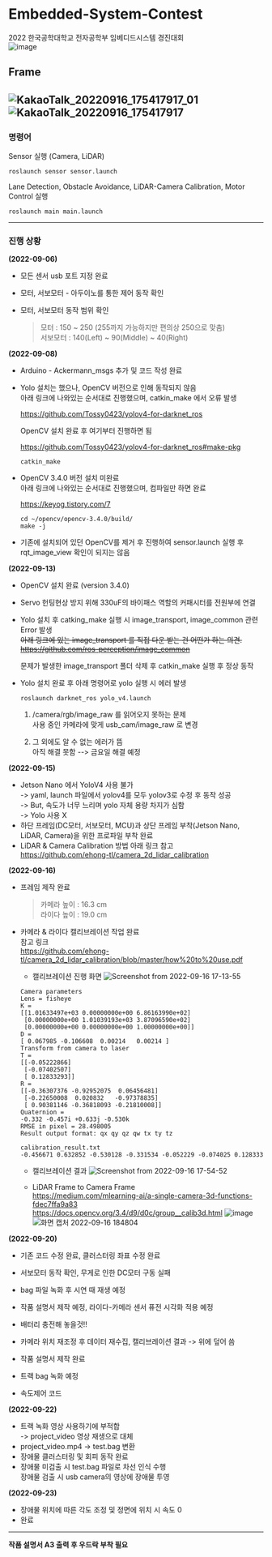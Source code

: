 # Embedded-System-Contest
   
2022 한국공학대학교 전자공학부 임베디드시스템 경진대회   
![image](https://user-images.githubusercontent.com/86957779/191813158-23ea2df7-d0a8-465a-a691-7ab65fa194ad.png)

## Frame
![KakaoTalk_20220916_175417917_01](https://user-images.githubusercontent.com/86957779/190599690-af84a95d-373e-4e92-aee9-21f6c8fdbec0.jpg)
![KakaoTalk_20220916_175417917](https://user-images.githubusercontent.com/86957779/190599709-ffaa85e7-c243-48ac-99f2-f410f173140a.jpg)
---

### 명령어   

Sensor 실행 (Camera, LiDAR)   
```
roslaunch sensor sensor.launch
```
Lane Detection, Obstacle Avoidance, LiDAR-Camera Calibration, Motor Control 실행
```
roslaunch main main.launch
```

---

### 진행 상황   


**(2022-09-06)**

* 모든 센서 usb 포트 지정 완료

* 모터, 서보모터 - 아두이노를 통한 제어 동작 확인

* 모터, 서보모터 동작 범위 확인   

  > 모터 : 150 ~ 250 (255까지 가능하지만 편의상 250으로 맞춤)   
  > 서보모터 : 140(Left) ~ 90(Middle) ~ 40(Right)   
  
   
**(2022-09-08)**

* Arduino - Ackermann_msgs 추가 및 코드 작성 완료   

* Yolo 설치는 했으나, OpenCV 버전으로 인해 동작되지 않음   
   아래 링크에 나와있는 순서대로 진행했으며, catkin_make 에서 오류 발생   
   
   https://github.com/Tossy0423/yolov4-for-darknet_ros   
   
   OpenCV 설치 완료 후 여기부터 진행하면 됨   
   
   https://github.com/Tossy0423/yolov4-for-darknet_ros#make-pkg   
   ```
   catkin_make
   ```
* OpenCV 3.4.0 버전 설치 미완료   
   아래 링크에 나와있는 순서대로 진행했으며, 컴파일만 하면 완료   
   
   https://keyog.tistory.com/7   
   ```
   cd ~/opencv/opencv-3.4.0/build/
   make -j
   ```
* 기존에 설치되어 있던 OpenCV를 제거 후 진행하여 sensor.launch 실행 후 rqt_image_view 확인이 되지는 않음


**(2022-09-13)**

* OpenCV 설치 완료 (version 3.4.0)   

* Servo 헌팅현상 방지 위해 330uF의 바이패스 역할의 커패시터를 전원부에 연결 

* Yolo 설치 후 catking_make 실행 시 image_transport, image_common 관련 Error 발생   
  ~~아래 링크에 있는 image_transport 를 직접 다운 받는 건 어떤가 하는 의견.~~   
  ~~https://github.com/ros-perception/image_common~~   
  
  문제가 발생한 image_transport 폴더 삭제 후 catkin_make 실행 후 정상 동작   
   
* Yolo 설치 완료 후 아래 명령어로 yolo 실행 시 에러 발생
  ```
  roslaunch darknet_ros yolo_v4.launch
  ```
  1) /camera/rgb/image_raw 를 읽어오지 못하는 문제   
     사용 중인 카메라에 맞게 usb_cam/image_raw 로 변경   
     
  2) 그 외에도 알 수 없는 에러가 뜸   
     아직 해결 못함 --> 금요일 해결 예정


**(2022-09-15)**   

* Jetson Nano 에서 YoloV4 사용 불가   
  -> yaml, launch 파일에서 yolov4를 모두 yolov3로 수정 후 동작 성공   
  -> But, 속도가 너무 느리며 yolo 자체 용량 차지가 심함   
  -> Yolo 사용 X   
* 하단 프레임(DC모터, 서보모터, MCU)과 상단 프레임 부착(Jetson Nano, LiDAR, Camera)을 위한 프로파일 부착 완료   
* LiDAR & Camera Calibration 방법 아래 링크 참고   
  https://github.com/ehong-tl/camera_2d_lidar_calibration   


**(2022-09-16)**   

* 프레임 제작 완료   
  > 카메라 높이 : 16.3 cm   
  > 라이다 높이 : 19.0 cm   

* 카메라 & 라이다 캘리브레이션 작업 완료   
  참고 링크   
  https://github.com/ehong-tl/camera_2d_lidar_calibration/blob/master/how%20to%20use.pdf   
  
  - 캘리브레이션 진행 화면
  ![Screenshot from 2022-09-16 17-13-55](https://user-images.githubusercontent.com/96249554/190599502-17fb2c1d-2463-49e5-85fc-4a32be8ffcd8.png)

     
   ```
   Camera parameters
   Lens = fisheye
   K =
   [[1.01633497e+03 0.00000000e+00 6.86163990e+02]
    [0.00000000e+00 1.01039193e+03 3.87096590e+02]
    [0.00000000e+00 0.00000000e+00 1.00000000e+00]]
   D =
   [ 0.067985 -0.106608  0.00214   0.00214 ]
   Transform from camera to laser
   T = 
   [[-0.05222866]
    [-0.07402507]
    [ 0.12833293]]
   R = 
   [[-0.36307376 -0.92952075  0.06456481]
    [-0.22650008  0.020832   -0.97378835]
    [ 0.90381146 -0.36818093 -0.21810008]]
   Quaternion = 
   -0.332 -0.457i +0.633j -0.530k
   RMSE in pixel = 28.498005
   Result output format: qx qy qz qw tx ty tz
   ```
   
   ```
   calibration_result.txt
   -0.456671 0.632852 -0.530128 -0.331534 -0.052229 -0.074025 0.128333
   ```
   
   - 캘리브레이션 결과
   ![Screenshot from 2022-09-16 17-54-52](https://user-images.githubusercontent.com/96249554/190599124-ed285672-170b-428b-bdf7-b168ffbcc2fa.png)
   
   - LiDAR Frame to Camera Frame   
   https://medium.com/mlearning-ai/a-single-camera-3d-functions-fdec7ffa9a83   
   https://docs.opencv.org/3.4/d9/d0c/group__calib3d.html
   ![image](https://user-images.githubusercontent.com/86957779/190612827-b2205850-f6b7-4734-ac3a-86f3c85af870.png)
   ![화면 캡처 2022-09-16 184804](https://user-images.githubusercontent.com/86957779/190611424-0b1d273f-22ac-4f83-b6ed-f68f8bde11f6.png)


**(2022-09-20)**

* 기존 코드 수정 완료, 클러스터링 좌표 수정 완료   
* 서보모터 동작 확인, 무게로 인한 DC모터 구동 실패   
* bag 파일 녹화 후 시연 때 재생 예정   
* 작품 설명서 제작 예정, 라이다-카메라 센서 퓨전 시각화 적용 예정   
* 배터리 충전해 놓을것!!   

* 카메라 위치 재조정 후 데이터 재수집, 캘리브레이션 결과 -> 위에 덮어 씀   
* 작품 설명서 제작 완료   
* 트랙 bag 녹화 예정   
* 속도제어 코드   

**(2022-09-22)**

* 트랙 녹화 영상 사용하기에 부적합   
  -> project_video 영상 재생으로 대체   
* project_video.mp4 -> test.bag 변환   
* 장애물 클러스터링 및 회피 동작 완료   
* 장애물 미검출 시 test.bag 파일로 차선 인식 수행   
  장애물 검출 시 usb camera의 영상에 장애물 투영   

**(2022-09-23)**   
* 장애물 위치에 따른 각도 조정 및 정면에 위치 시 속도 0   
* 완료   

---
**작품 설명서 A3 출력 후 우드락 부착 필요**
